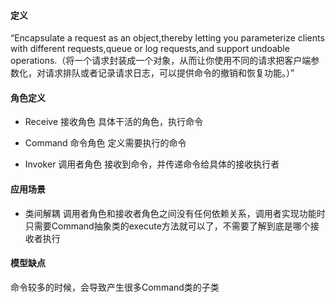 #### 定义
“Encapsulate a request as an object,thereby letting you parameterize clients with different requests,queue or log requests,and support undoable operations.（将一个请求封装成一个对象，从而让你使用不同的请求把客户端参数化，对请求排队或者记录请求日志，可以提供命令的撤销和恢复功能。）”

#### 角色定义
- Receive 接收角色
具体干活的角色，执行命令

- Command 命令角色
定义需要执行的命令

- Invoker 调用者角色
接收到命令，并传递命令给具体的接收执行者

#### 应用场景
- 类间解耦
调用者角色和接收者角色之间没有任何依赖关系，调用者实现功能时只需要Command抽象类的execute方法就可以了，不需要了解到底是哪个接收者执行

#### 模型缺点
命令较多的时候，会导致产生很多Command类的子类